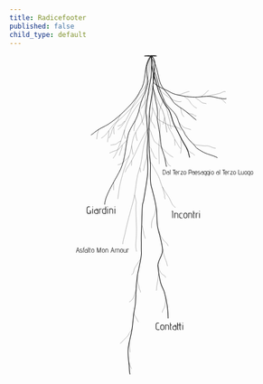```yaml
---
title: Radicefooter
published: false
child_type: default
---
```


<svg version="1.1" viewBox="0 0 1676.7 1881.2" xmlns="http://www.w3.org/2000/svg" xmlns:xlink="http://www.w3.org/1999/xlink">
 <path d="m934.33 1550.9c0-50.272-8.3849-105.87-22.147-154.16-5.0803-17.825-16.28-33.94-21.093-52.177-8.1406-30.848-13.215-66.706-16.874-98.803-4.0843-35.828 29.618-62.95 27.42-98.803-2.7496-44.86-19.721-88.337-28.475-132.11-6.6589-33.296-3.8242-69.532-7.3826-103.24-5.2132-49.388-18.906-93.912-31.489-141.59-8.8931-33.7-2.7859-90.292-4.2187-126.49-1.1592-29.287-6.4222-58.388-7.3823-87.701-2.2952-70.067-1.9701-139.78 1.0545-209.82 1.966-45.522 12.918-88.384 17.929-133.22 4.1104-36.776 18.427-161.06 13.022-176.9-2.119-6.2128-12.378-26.496-16.732-31.409-1.2554 37.937-1.5346 74.914-3.4826 112.84-1.4492 28.219-8.3285 50.38-12.656 77.71-6.8095 43.009-14.541 87.311-17.929 131-1.9081 24.605 0.8902 15.552 3.1639 39.965 3.2342 34.726 5.595 70.656 7.3823 105.46 1.5924 31.011-3.1639 61.231-3.1639 92.142 0 52.614 7.5529 96.515 1.0546 149.87-5.5394 45.48-13.779 90.1-21.092 135.44-5.0789 31.483-5.8427 10.353-8.4371 41.075-3.0792 36.463-2.6425 73.398-4.2187 109.9-1.8472 42.781-3.4517 58.074-2.242 100.94 0.37106 13.15-0.87641 44.807 0.54879 62.519 2.1905 27.223-18.642 103.1-23.618 136.27-7.9424 52.95-8.532 107.66-11.601 160.97-1.3117 22.784-8.2497 45.156-10.546 67.718-2.926 28.748-5.4976 57.862-9.4916 86.591-5.7491 41.353-21.102 81.232-23.202 123.23-1.4917 29.829 3.517 60.332 6.3278 89.922 1.5557 16.378 0.1142 36.916 5.0863 52.621" style="fill:none;stroke-width:3.5;stroke:#000"/>
 <path d="m1225.1 604.82c-6.911-6.3874-60.555-23.048-61.42-23.344-24.488-8.3651-42.62-22.07-59.888-32.858-6.7317-4.2052-9.8878-13.296-15.593-18.634-19.08-17.853-36.629-37.057-51.677-58.837-5.3782-7.7843-7.0678-18.675-14.487-27.46-25.027-29.637-24.186-63.889-46.898-97.093-17.776-25.988-49.155-46.192-61.265-74.003-14.399-33.07-31.496-68.396-37.403-104.17-5.8982-35.72-23.991-61.631-29.869-97.519-1.7511-10.691-2.6673-15.438-3.3751-26.249-0.7887-12.048-12.369-28.987-11.46-41.027-0.8485 16.167 10.611 16.85 20.63 37.592 10.068 20.844 11.834 31.821 12.656 34.414 10.977 34.663 13.809 76.988 32.694 108.79 13.819 23.275 33.326 40.472 48.513 62.168 8.765 12.521 15.68 28.448 27.42 38.855 18.483 16.384 41.65 27.879 61.041 43.188 22.012 17.378 43.565 36.194 65.028 54.073" style="fill:none;stroke-width:3;stroke:#000"/>
 <path d="m821.18 429.42c10.367 10.507 23.897 70.716 34.535 80.948 11.918 11.463 27.54 20.224 38.74 32.332 20.408 22.061 42.797 44.961 69.752 59.148" style="fill:none;stroke:#000"/>
 <path d="m842.57 309.69c7.5366 19.063 14.024 38.574 22.61 57.188 7.2939 15.814 70.431 45.288 89.644 51.066 23.483 7.0623 39.88 3.3053 55.142 25.906" style="fill:none;stroke:#000"/>
 <path d="m844.29 125.15c-23.009 19.708-33.493 48.065-51.289 71.683-2.7644 3.6689-6.328 6.6609-9.4919 9.9913-8.4371 11.101-17.562 21.712-25.311 33.304-43.326 64.809-58.077 148.58-119.66 200.44" style="fill:none;stroke:#000"/>
 <path d="m831.78 3.6612c-7.7069 20.921-18.653 40.92-23.121 62.763-7.3924 36.143 12.932 75.437 4.2184 112.12-8.5451 35.98-28.763 67.527-39.021 103.24-9.2265 32.124-13.69 63.943-28.475 94.362-14.427 29.682-38.264 60.882-46.404 93.252-16.687 66.357-15.392 138.67-44.294 202.05-24.375 53.452-93.863 154.88-93.863 208.71" style="fill:none;stroke-width:3;stroke:#000"/>
 <path d="m841.72 216.77c-6.2267 87.986 10.702 88.686-12.263 175.31-12.109 45.676-28.514 90.11-37.967 136.55-7.5894 37.282-10.24 74.894-17.929 112.12-4.6862 22.691-13.926 43.98-18.984 66.608-11.502 51.456-11.831 104.42-26.366 155.42-18.461 64.774-35.642 129.42-49.568 195.38-3.9693 18.803-11.601 36.173-11.601 55.507" style="fill:none;stroke:#000"/>
 <path d="m843.96 180.11c4.9216 25.533 9.6886 51.097 14.765 76.6 4.7607 23.918 12.75 53.398 13.614 78.864 0.5315 15.663-3.5106 31.579-1.0548 47.736 5.5105 36.254 13.475 72.229 17.929 108.79 1.5711 12.899 0.6696 26.102 3.1639 38.855 4.8456 24.775 14.452 45.974 21.093 69.939 5.1009 18.409 5.7288 38.074 11.601 56.617" style="fill:none;stroke-width:3;stroke:#000"/>
 <path d="m836.76 61.901c19.593 93.015 21.447 71.698 25.624 90.749 11.981 54.65 19.276 74.258 45.153 124.55 8.1499 15.838 16.715 24.768 27.42 38.855 17.585 23.138 21.574 70.055 35.768 95.455 18.338 32.815 31.284 61.713 48.884 94.648 9.1022 17.033 10.504 16.533 22.025 38.266 16.108 30.385 18.21 57.324 19.348 58.821" style="fill:none;stroke-width:4;stroke:#000"/>
 <path d="m847.58 107.32c2.4068-0.37325 4.1021 23.911 5.5892 25.84 4.7342 29.544 8.1285 38.11 19.276 55.319 14.816 22.873 98.421 99.004 140.16 84.358" style="fill:none;stroke:#000"/>
 <path d="m847.58 107.32c-1.4229 8.497-2.084 39.301-1.0788 47.858 2.4147 20.554 63.825 44.954 76.988 51.067 18.247 8.4737 35.962 20.87 55.896 25.533 41.865 9.7933 86.039 17.81 129.3 15.413 22.409-1.2414 46.318-5.6724 68.551-4.4406 27.49 1.5231 77.705 19.916 100.72 13.382" style="fill:none;stroke-width:3;stroke:#000"/>
 <path d="m835.13 5.7512c-4.4123 37.797-21.727 182.47-42.768 211.43-21.652 29.804-40.83 60.005-65.387 87.701-8.9343 10.076-20.377 17.009-29.53 26.643-20.723 21.814-39.424 42.804-64.333 59.948-39.092 26.906-51.308 76.157-93.129 98.166" style="fill:none;stroke:#000"/>
 <path d="m831.78 3.6612c-48.107 61.443-18.512 150.47-64.808 211.01-20.313 53.455-118.22 146.36-166.63 179.84-22.451 15.53-20.169 14.351-44.273 27.037-12.76 6.7156-19.764 8.752-39.511 22.263-3.5009 2.3954-25.772 18.523-21.853 16.9 2.5673-1.0629-17.187 10.995-14.599 9.9829" style="fill:none;stroke-width:3;stroke:#000"/>
 <path d="m831.78 3.6612c-8.2951 29.443-10.048 52.111-16.179 82.08-2.2252 10.876-7.9135 53.144-8.4922 64.23-1.1802 22.61-4.2938 20.433-5.4871 43.043-3.0494 57.776 1.8297 113.01-10.546 169.85-8.7092 40.004-48.672 80.004-61.169 123.23-8.3386 28.84-11.569 58.713-18.983 87.701-8.3402 32.609-25.304 63.167-34.803 95.472-10.441 35.507-21.362 71.313-28.475 107.68-4.5821 23.427-5.4267 47.025-9.4917 70.472" style="fill:none;stroke:#000"/>
 <path d="m812.24 437.52c-47.999 74.2-71.631 159.24-122.34 232.02-5.2464 7.5306-5.1094 15.37-10.285 20.818" style="fill:none;stroke:#000"/>
 <path d="m736.94 823.47c15.904 73.941 7.6404 16.402 7.6404 86.404 0 50.597 5.9151 101.4 3.1639 152.09-1.6541 30.473-8.4301 65.52 1.0548 95.472" style="fill:none;stroke:#000"/>
 <path d="m830.54 628.82c4.1429 7.4498 42.814 76.525 47.459 86.591 8.9256 19.343 13 41.801 22.147 61.058 11.075 23.316 28.843 43.68 41.131 66.609 11.44 21.347 15.795 42.068 36.378 55.067" style="fill:none;stroke:#000"/>
 <path d="m908.61 256.88c-7.8296 21.678-17.198 42.861-23.489 65.035-7.6697 27.036 2.1091 76.259 2.1091 105.46 0 32.693-4.2611 64.597-6.3277 97.227-2.4488 38.662 1.0548 78.688 1.0548 117.54" style="fill:none;stroke:#000"/>
 <path d="m848.95 202.25c2.4851 7.0062 19.131 54.44 21.95 60.26 8.9262 18.431 7.3298 17.245 14.984 36.485 4.6113 11.59 15.152 21.468 18.412 36.098 2.0259 9.0929 6.5127 17.528 8.4369 26.643 2.8034 13.28 12.497 79.526 14.67 93.25" style="fill:none;stroke-width:1.3795;stroke:#000"/>
 <path d="m775.18 270.47c-86.564 95.1-101.76 196.55-129.69 266.17-10.071 25.107-18.12 50.736-35.478 71.759" style="fill:none;stroke:#000"/>
 <path d="m753.7 1302.3c-0.0528 1.838-0.26911 3.6785-0.15847 5.5139 0.26038 4.3194 0.93116 8.5987 1.1364 12.919 0.21959 4.6233-0.77248 9.7942 0.22732 14.355 0.49121 2.2406 1.3713 4.1521 1.804 6.4296 0.46282 2.4359 0.39316 5.2978 1.1364 7.6558 1.2391 3.931 4.1576 7.0592 4.6119 11.362 0.61895 5.8629 0.9014 12.875 3.1157 18.405 1.2872 3.2146 3.5648 6.2658 4.5456 9.5698 0.95318 3.2106 0.61711 6.6423 1.8116 9.7949" style="fill:none;stroke-width:1px;stroke:#000"/>
 <path d="m772.53 1200.9c-4.3128 5.3995-8.4128 10.951-12.191 16.736-5.9685 9.1383-11.599 18.435-17.273 27.752-2.4799 4.0723-5.4786 7.9761-7.273 12.441-5.413 13.468-2.5471 29.612-17.81 36.262" style="fill:none;stroke-width:1px;stroke:#000"/>
 <path d="m902.39 1142.3c-0.4047 12.2 3.8265 23.464 7.3097 34.831 2.9828 9.7335 5.6506 19.04 9.5458 28.47 2.2844 5.5306 5.3415 11.545 6.5912 17.465 1.4019 6.6404 2.2112 13.508 5.1947 19.788" style="fill:none;stroke-width:1px;stroke:#000"/>
 <path d="m876.51 1291.1c-0.017 24.725-5.5975 49.105-9.5458 73.448-0.8902 5.4885-0.2159 18.002-1.9794 22.529" style="fill:none;stroke-width:1px;stroke:#000"/>
 <path d="m781.78 1003.7c2.6508 9.2083 3.2736 19.173 5.5182 28.574 0.70023 2.9329 2.1924 5.6096 2.7274 8.6128 1.128 6.3327 1.168 13.488 3.1774 19.566 2.3282 7.0421 4.7811 13.91 7.0064 20.953" style="fill:none;stroke-width:1px;stroke:#000"/>
 <path d="m862.84 901.47c-5.5347 13.099-4.3963 28.091-9.8471 41.206-4.0166 9.6641-9.2964 18.586-12.273 28.709-3.4058 11.582-4.5456 27.883-4.5456 39.954 0 2.6744 0.9091 5.192 0.9091 7.8551" style="fill:none;stroke-width:1px;stroke:#000"/>
 <path d="m880.8 1036.3c1.4573 3.4129 3.1138 6.7474 4.3719 10.238 0.8106 2.2492 1.2122 4.6254 1.8183 6.9381 0.9091 2.9507 1.6372 5.9634 2.7274 8.852 3.9795 10.544 12.643 22.643 20.228 30.862 4.0643 4.4041 8.7006 7.5388 12.728 11.962 2.4672 2.71 5.5453 6.057 7.273 9.3305 0.8843 1.6755 0.6238 2.6249 1.591 4.0671 1.455 2.1698 3.0766 3.7345 3.8638 6.2204" style="fill:none;stroke-width:1px;stroke:#000"/>
 <path d="m917.84 1429.3c-0.246 7.4226 0.9713 14.835 0.6818 22.25-0.5145 13.18-2.959 26.423-8.1821 38.518-3.968 9.1892-10.682 16.16-10.682 26.69" style="fill:none;stroke-width:1px;stroke:#000"/>
 <path d="m732.86 1520.3c0.53031 2.0385 0.78856 4.1679 1.591 6.1154 2.6616 6.4601 6.651 12.111 10 18.182 3.4885 6.3243 6.0824 13.163 9.7731 19.379 1.817 3.0603 4.2978 5.5512 5.7979 8.6792" style="fill:none;stroke-width:1px;stroke:#000"/>
 <path d="m824.78 1550.8h245.25v103.22h-245.25z" style="fill-opacity:0;paint-order:stroke fill markers;stroke-width:0"/>
 <path d="m1095.3 251.61c2.2419 1.5018 4.4805 3.0085 6.7257 4.5053 4.7378 3.1586 9.8553 6.1597 14.369 9.6542 6.8764 5.324 12.574 12.274 20.706 16.019 3.2211 1.4834 6.1091 1.0772 9.4772 1.609 4.4028 0.69519 8.6412 1.6892 12.998 2.4998" style="fill:none;stroke-width:1px;stroke:#000"/>
 <path d="m1165.5 241.42c16.881-1.8312 2.04 0.26978 24.477-5.1806 14.335-3.4822 28.873-5.3128 43.106-9.3324 2.1241-0.59989 10.694-3.592 11.312-3.8617 4.9043-2.1405 17.42-9.861 22.951-8.6888 1.9364 0.41035 3.7113 1.0553 5.6049 1.5783" style="fill:none;stroke-width:1px;stroke:#000"/>
 <path d="m1042.3 333.6c6.0362 4.4586 2.3398 1.9958 8.2913 5.4413 8.1209 4.7016 9.2201 5.3416 18.656 7.3194 3.0487 0.63905 7.5002 0.43309 10.135 1.8804 9.51 5.2236 8.2312 10.236 21.509 10.236" style="fill:none;stroke-width:1px;stroke:#000"/>
 <path d="m1005.5 308.79c0.02 3.1891 2.9013 5.1525 3.5019 8.1074 2.0264 9.9698 3.6 26.57 9.4772 35.077 2.8729 4.1581 6.1249 8.1933 9.04 12.254" style="fill:none;stroke-width:1px;stroke:#000"/>
 <path d="m1027.2 243c3.6686 2.6817 7.2538 5.4814 11.006 8.0452 7.03 4.8035 14.624 9.0942 19.872 16.09 4.0114 5.3486 6.5558 11.589 10.394 17.056 2.616 3.7255 5.0013 5.7494 8.2543 9.0106 8.0339 8.054 15.535 15.577 26.494 19.224" style="fill:none;stroke-width:1px;stroke:#000"/>
 <path d="m931.34 409.12c4.1424 10.964 5.8273 16.018 10.924 26.889 4.3973 9.3794 10.34 17.593 14.98 26.71 7.7346 15.198 14.543 31.534 23.54 46.018 2.665 4.2904 5.6452 8.478 8.2543 12.872 3.5432 5.9674 5.9369 12.724 10.089 18.343 1.9018 2.5738 4.2336 4.8125 6.1144 7.4015 0.9487 1.3058 1.8346 3.2122 3.0192 4.4591" style="fill:none;stroke-width:1px;stroke:#000"/>
 <path d="m1084.7 525.52c17.769 5.8715 5.3013 2.7089 25.523 5.0739 31.495 3.6836 5.7071 0.13856 32.154 3.6184 13.607 1.7904 9.8309-0.17836 23.487 0.56514 3.063 0.1668 10.792 2.2768 13.146 2.8963 4.0574 1.0677 7.7474 3.2603 11.617 4.8271 7.0641 2.86 16.388 6.1143 24.152 6.1143" style="fill:none;stroke-width:1px;stroke:#000"/>
 <path d="m652.26 352.44c-5.4135 9.0146-7.9856 19.402-12.849 28.68-6.0805 11.601-13.78 22.723-20.789 33.79-3.9734 6.2737-8.4032 12.42-11.311 19.308-2.8486 6.7468-4.4348 14.21-6.42 21.239-3.381 11.971-8.1841 23.384-14.98 33.79" style="fill:none;stroke-width:1px;stroke:#000"/>
 <path d="m693.3 501.12c-12.367 9.9461-23.917 21.309-33.84 33.755-4.8952 6.1395-9.5854 14.469-16.509 18.665-6.2784 3.8051-13.326 7.3191-20.177 9.976-6.0877 2.3609-13.005 3.9463-18.896 6.758-6.4732 3.0899-7.4039 4.135-14.99 6.0151" style="fill:none;stroke-width:1px;stroke:#000"/>
 <path d="m829.24 8.4412c-19.405-0.44768 1.9953-7e-3 -34.364-0.77898 0 0-3.5815-4.7575 3.732-4.908 9.7896-0.99089 3.197-0.30602 16.692-1.719 4.3093 0.64382 32.677-0.2289 45.347 0.3947 7.5171 0.94603 7.4818 5.2811 5.9778 6.4233-13.605-0.17117-5.0558 0.14411-18.57 0.0375-15.862-0.048 0 0-12.735-0.0967-10.387-0.15335 2.8549-0.32621-6.0811 0.64553z" style="fill:#272727;stroke-width:.6096"/>
 <text x="161.30817" y="-277.12881" style="fill:#000000;font-family:sans-serif;font-size:40px;line-height:1.25;shape-inside:url(#rect2179);white-space:pre" xml:space="preserve"/>
 <text x="161.30817" y="-277.12881" style="fill:#000000;font-family:sans-serif;font-size:40px;line-height:1.25;shape-inside:url(#rect2415);white-space:pre" xml:space="preserve"/>
 <g transform="translate(115.67 -313.19)" style="shape-inside:url(#rect998);white-space:pre" aria-label="Dal Terzo Paesaggio al Terzo Luogo">
  <path d="m787.68 988.57h7.52q4.52 0 6.88 2.48 2.4 2.48 2.4 6.6v10.96q0 8-8.48 8h-8.32zm14.56 8.68q0-2.28-1-3.76-0.96-1.52-2.48-2.2t-3.16-0.68h-5.68v24h5.44q2.92 0 4.88-1.12 2-1.16 2-4.48z"/>
  <path d="m824.48 1016.6q-4.32 0.44-6.24 0.44-4.2 0-6.68-1.56t-2.48-5.64v-3.32q0-3.96 2.76-5.32 1.32-0.68 3.36-0.68 1.88 0 3.8 0.64 1.92 0.6 3.24 1.6 0-2.2-1.28-3.48-1.28-1.32-4.92-1.32l0.12-1.72q3.84 0 5.64 1.24 1.84 1.2 2.24 2.88 0.44 1.68 0.44 4.32zm-2.24-12.12q-1.64-0.76-3.52-1.32-1.84-0.56-3.4-0.56-4.04 0-4.04 4.04v3.48q0 2.6 1.8 3.8 1.8 1.16 5.12 1.16 1.72 0 4.04-0.32z"/>
  <path d="m829.04 988.61h2.24v28h-2.24z"/>
  <path d="m852.4 990.61h-6.8v-2h16.08v2h-7.04v26h-2.24z"/>
  <path d="m872.88 1015.2q-1.44 0.92-3.28 1.4t-3.68 0.48q-2.96 0-4.72-1.44-1.72-1.48-1.72-4.4v-8.2q0-3.24 2-5.04 2.04-1.8 5.36-1.8t5.16 1.8q1.88 1.76 1.88 4.92v5.2l-12.16 0.68v2.44q0 1.92 1.24 2.88t3.24 0.96q2.8 0 5.8-1.6zm-1.24-12.56q0-2.48-1.56-3.48-1.56-1.04-3.28-1.04-2.2 0-3.64 1.2-1.44 1.2-1.44 3.76v3.52l9.92-0.48z"/>
  <path d="m877.88 996.57h2.24l-0.12 1.4q1.88-1.76 4.92-1.76 1.08 0 2.96 0.36l-0.6 2.04q-1.28-0.4-2.68-0.4-1.84 0-3.16 0.68t-1.32 2.04v15.68h-2.24z"/>
  <path d="m891.88 1014.6 11-16h-10.64v-2.04h13.48v2l-11.08 16h11.92v2.04h-14.68z"/>
  <path d="m924.64 1009.3q0 3.36-1.84 5.56t-5.56 2.2-5.64-2.2q-1.88-2.24-1.88-5.56v-5.28q0-3.8 1.92-5.8 1.96-2.04 5.6-2.04 3.48 0 5.44 2.12 1.96 2.08 1.96 5.72zm-2.24-5.28q0-3-1.4-4.4-1.36-1.4-3.76-1.4-2.48 0-3.88 1.4-1.4 1.4-1.4 4.4v5.68q0 2.4 1.4 3.88 1.44 1.48 3.88 1.48 2.48 0 3.8-1.44 1.36-1.48 1.36-3.92z"/>
  <path d="m940.2 988.61h9.84q3.8 0 5.64 2.32 1.88 2.32 1.88 6.24 0 2.52-0.4 4.56-0.4 2-2 3.56-1.6 1.52-4.84 1.52h-7.88v9.8h-2.24zm10.16 16q2.24 0 3.32-1.2 1.12-1.2 1.36-2.72 0.28-1.52 0.28-3.4 0-3.28-1.36-4.92t-3.76-1.64h-7.76v13.88z"/>
  <path d="m973.28 1016.6q-4.32 0.44-6.24 0.44-4.2 0-6.68-1.56t-2.48-5.64v-3.32q0-3.96 2.76-5.32 1.32-0.68 3.36-0.68 1.88 0 3.8 0.64 1.92 0.6 3.24 1.6 0-2.2-1.28-3.48-1.28-1.32-4.92-1.32l0.12-1.72q3.84 0 5.64 1.24 1.84 1.2 2.24 2.88 0.44 1.68 0.44 4.32zm-2.24-12.12q-1.64-0.76-3.52-1.32-1.84-0.56-3.4-0.56-4.04 0-4.04 4.04v3.48q0 2.6 1.8 3.8 1.8 1.16 5.12 1.16 1.72 0 4.04-0.32z"/>
  <path d="m989.52 1015.2q-1.44 0.92-3.28 1.4t-3.68 0.48q-2.96 0-4.72-1.44-1.72-1.48-1.72-4.4v-8.2q0-3.24 2-5.04 2.04-1.8 5.36-1.8t5.16 1.8q1.88 1.76 1.88 4.92v5.2l-12.16 0.68v2.44q0 1.92 1.24 2.88t3.24 0.96q2.8 0 5.8-1.6zm-1.24-12.56q0-2.48-1.56-3.48-1.56-1.04-3.28-1.04-2.2 0-3.64 1.2-1.44 1.2-1.44 3.76v3.52l9.92-0.48z"/>
  <path d="m995.64 1011.5q0.24 1.8 1.8 2.72 1.56 0.88 3.48 0.88 1.8 0 3.28-0.8 1.48-0.84 1.48-2.68 0-1.2-0.72-1.96-0.68-0.8-1.72-1.28t-2.8-1.04q-1.96-0.64-3.2-1.2t-2.16-1.56q-0.92-1.04-1.08-2.6l-0.04-0.48q0-1.32 0.72-2.56 0.76-1.28 2.28-2.08 1.56-0.8 3.88-0.8 1.28 0 2.24 0.28 1 0.24 1.56 0.52t0.68 0.36l-0.76 1.84q-0.12-0.08-0.6-0.32-0.44-0.24-1.28-0.48t-1.84-0.24q-1.92 0-3.28 0.92-1.36 0.88-1.36 2.48 0 1.52 1.24 2.32t3.8 1.6q2.16 0.72 3.48 1.36t2.24 1.84q0.96 1.16 0.96 3.04 0 2.4-1.8 4-1.76 1.6-5.2 1.6-2.28 0-3.96-0.76-1.64-0.8-2.52-2.08-0.84-1.28-0.92-2.84z"/>
  <path d="m1026.2 1016.6q-4.32 0.44-6.24 0.44-4.2 0-6.68-1.56t-2.48-5.64v-3.32q0-3.96 2.76-5.32 1.32-0.68 3.36-0.68 1.88 0 3.8 0.64 1.92 0.6 3.24 1.6 0-2.2-1.28-3.48-1.28-1.32-4.92-1.32l0.12-1.72q3.84 0 5.64 1.24 1.84 1.2 2.24 2.88 0.44 1.68 0.44 4.32zm-2.24-12.12q-1.64-0.76-3.52-1.32-1.84-0.56-3.4-0.56-4.04 0-4.04 4.04v3.48q0 2.6 1.8 3.8 1.8 1.16 5.12 1.16 1.72 0 4.04-0.32z"/>
  <path d="m1038.6 1023.3q2.64-1 2.64-4.16v-4.96q-1.68 2.92-5.4 2.92-3.52 0-5.48-1.92t-1.96-5.6v-5.96q0-3.52 2.04-5.44 2.08-1.96 5.56-1.96 3.72 0 5.4 2.68l-0.16-2.32h2.24v22.6q0 2.4-1 3.76t-3.28 2.08zm2.64-20.12q0-2.48-1.6-3.68-1.6-1.24-3.8-1.24-2.12 0-3.68 1.32-1.52 1.28-1.52 4.24v6.12q0 2.52 1.4 3.8 1.44 1.28 3.8 1.28 2.24 0 3.8-1.36 1.6-1.4 1.6-3.96z"/>
  <path d="m1055.9 1023.3q2.64-1 2.64-4.16v-4.96q-1.68 2.92-5.4 2.92-3.52 0-5.48-1.92t-1.96-5.6v-5.96q0-3.52 2.04-5.44 2.08-1.96 5.56-1.96 3.72 0 5.4 2.68l-0.16-2.32h2.24v22.6q0 2.4-1 3.76t-3.28 2.08zm2.64-20.12q0-2.48-1.6-3.68-1.6-1.24-3.8-1.24-2.12 0-3.68 1.32-1.52 1.28-1.52 4.24v6.12q0 2.52 1.4 3.8 1.44 1.28 3.8 1.28 2.24 0 3.8-1.36 1.6-1.4 1.6-3.96z"/>
  <path d="m1065.1 990.89q-0.52 0-0.96-0.4-0.4-0.44-0.4-0.96t0.4-0.92 0.96-0.4 0.92 0.4q0.4 0.36 0.4 0.92t-0.4 0.96-0.92 0.4zm-1.16 5.68h2.24v20.04h-2.24z"/>
  <path d="m1087.6 1009.3q0 3.36-1.84 5.56t-5.56 2.2-5.64-2.2q-1.88-2.24-1.88-5.56v-5.28q0-3.8 1.92-5.8 1.96-2.04 5.6-2.04 3.48 0 5.44 2.12 1.96 2.08 1.96 5.72zm-2.24-5.28q0-3-1.4-4.4-1.36-1.4-3.76-1.4-2.48 0-3.88 1.4-1.4 1.4-1.4 4.4v5.68q0 2.4 1.4 3.88 1.44 1.48 3.88 1.48 2.48 0 3.8-1.44 1.36-1.48 1.36-3.92z"/>
  <path d="m1117 1016.6q-4.32 0.44-6.24 0.44-4.2 0-6.68-1.56t-2.48-5.64v-3.32q0-3.96 2.76-5.32 1.32-0.68 3.36-0.68 1.88 0 3.8 0.64 1.92 0.6 3.24 1.6 0-2.2-1.28-3.48-1.28-1.32-4.92-1.32l0.12-1.72q3.84 0 5.64 1.24 1.84 1.2 2.24 2.88 0.44 1.68 0.44 4.32zm-2.24-12.12q-1.64-0.76-3.52-1.32-1.84-0.56-3.4-0.56-4.04 0-4.04 4.04v3.48q0 2.6 1.8 3.8 1.8 1.16 5.12 1.16 1.72 0 4.04-0.32z"/>
  <path d="m1121.5 988.61h2.24v28h-2.24z"/>
  <path d="m1144.9 990.61h-6.8v-2h16.08v2h-7.04v26h-2.24z"/>
  <path d="m1165.4 1015.2q-1.44 0.92-3.28 1.4t-3.68 0.48q-2.96 0-4.72-1.44-1.72-1.48-1.72-4.4v-8.2q0-3.24 2-5.04 2.04-1.8 5.36-1.8t5.16 1.8q1.88 1.76 1.88 4.92v5.2l-12.16 0.68v2.44q0 1.92 1.24 2.88t3.24 0.96q2.8 0 5.8-1.6zm-1.24-12.56q0-2.48-1.56-3.48-1.56-1.04-3.28-1.04-2.2 0-3.64 1.2-1.44 1.2-1.44 3.76v3.52l9.92-0.48z"/>
  <path d="m1170.4 996.57h2.24l-0.12 1.4q1.88-1.76 4.92-1.76 1.08 0 2.96 0.36l-0.6 2.04q-1.28-0.4-2.68-0.4-1.84 0-3.16 0.68t-1.32 2.04v15.68h-2.24z"/>
  <path d="m1184.4 1014.6 11-16h-10.64v-2.04h13.48v2l-11.08 16h11.92v2.04h-14.68z"/>
  <path d="m1217.1 1009.3q0 3.36-1.84 5.56t-5.56 2.2-5.64-2.2q-1.88-2.24-1.88-5.56v-5.28q0-3.8 1.92-5.8 1.96-2.04 5.6-2.04 3.48 0 5.44 2.12 1.96 2.08 1.96 5.72zm-2.24-5.28q0-3-1.4-4.4-1.36-1.4-3.76-1.4-2.48 0-3.88 1.4-1.4 1.4-1.4 4.4v5.68q0 2.4 1.4 3.88 1.44 1.48 3.88 1.48 2.48 0 3.8-1.44 1.36-1.48 1.36-3.92z"/>
  <path d="m1232.7 988.61h2.24v26h12.2v2h-14.44z"/>
  <path d="m1261.5 1014.6q-0.96 1.2-2.44 1.84-1.44 0.64-2.92 0.64-7.52 0-7.52-7.32v-13.16h2.24v13.44q0 2.56 1.4 3.8 1.44 1.24 3.88 1.24 2.4 0 3.76-1.2 1.4-1.24 1.4-3.84v-13.44h2.24v20.04h-2.2z"/>
  <path d="m1283.1 1009.3q0 3.36-1.84 5.56t-5.56 2.2-5.64-2.2q-1.88-2.24-1.88-5.56v-5.28q0-3.8 1.92-5.8 1.96-2.04 5.6-2.04 3.48 0 5.44 2.12 1.96 2.08 1.96 5.72zm-2.24-5.28q0-3-1.4-4.4-1.36-1.4-3.76-1.4-2.48 0-3.88 1.4-1.4 1.4-1.4 4.4v5.68q0 2.4 1.4 3.88 1.44 1.48 3.88 1.48 2.48 0 3.8-1.44 1.36-1.48 1.36-3.92z"/>
  <path d="m1295.5 1023.3q2.64-1 2.64-4.16v-4.96q-1.68 2.92-5.4 2.92-3.52 0-5.48-1.92t-1.96-5.6v-5.96q0-3.52 2.04-5.44 2.08-1.96 5.56-1.96 3.72 0 5.4 2.68l-0.16-2.32h2.24v22.6q0 2.4-1 3.76t-3.28 2.08zm2.64-20.12q0-2.48-1.6-3.68-1.6-1.24-3.8-1.24-2.12 0-3.68 1.32-1.52 1.28-1.52 4.24v6.12q0 2.52 1.4 3.8 1.44 1.28 3.8 1.28 2.24 0 3.8-1.36 1.6-1.4 1.6-3.96z"/>
  <path d="m1319.2 1009.3q0 3.36-1.84 5.56t-5.56 2.2-5.64-2.2q-1.88-2.24-1.88-5.56v-5.28q0-3.8 1.92-5.8 1.96-2.04 5.6-2.04 3.48 0 5.44 2.12 1.96 2.08 1.96 5.72zm-2.24-5.28q0-3-1.4-4.4-1.36-1.4-3.76-1.4-2.48 0-3.88 1.4-1.4 1.4-1.4 4.4v5.68q0 2.4 1.4 3.88 1.44 1.48 3.88 1.48 2.48 0 3.8-1.44 1.36-1.48 1.36-3.92z"/>
 </g>
 <g transform="translate(189.67 -376)" style="shape-inside:url(#rect1004);white-space:pre" aria-label="Incontri">
  <path d="m769.89 1297.1-4.02-0.12v-2.94h7.38v42h-3.36z"/>
  <path d="m800.43 1315.4q0-3.66-2.16-5.28-2.1-1.68-5.46-1.68-2.04 0-4.14 0.6-2.1 0.54-3.72 1.44v25.5h-3.36v-30.06h3.36l-0.24 2.04q1.44-1.26 3.66-1.86 2.22-0.66 4.62-0.66 3.3 0 5.64 1.08 2.4 1.08 3.72 3.24 1.38 2.16 1.38 5.46v20.76h-3.3z"/>
  <path d="m829.23 1335.7q-3.72 0.96-7.2 0.96-3.24 0-5.4-0.72-3.54-1.2-5.16-3.66-1.56-2.52-1.56-7.02v-7.68q0-5.94 3.12-9 3.12-3.12 8.04-3.12 3.9 0 8.04 1.92l-0.96 2.46q-3.42-1.38-6.6-1.38-3.72 0-6 2.16-2.28 2.1-2.28 6.6v8.7q0 4.14 2.46 6 2.52 1.86 6.66 1.86 2.7 0 6.12-0.78z"/>
  <path d="m857.79 1325q0 5.04-2.76 8.34t-8.34 3.3-8.46-3.3q-2.82-3.36-2.82-8.34v-7.92q0-5.7 2.88-8.7 2.94-3.06 8.4-3.06 5.22 0 8.16 3.18 2.94 3.12 2.94 8.58zm-3.36-7.92q0-4.5-2.1-6.6-2.04-2.1-5.64-2.1-3.72 0-5.82 2.1t-2.1 6.6v8.52q0 3.6 2.1 5.82 2.16 2.22 5.82 2.22 3.72 0 5.7-2.16 2.04-2.22 2.04-5.88z"/>
  <path d="m882.45 1315.4q0-3.66-2.16-5.28-2.1-1.68-5.46-1.68-2.04 0-4.14 0.6-2.1 0.54-3.72 1.44v25.5h-3.36v-30.06h3.36l-0.24 2.04q1.44-1.26 3.66-1.86 2.22-0.66 4.62-0.66 3.3 0 5.64 1.08 2.4 1.08 3.72 3.24 1.38 2.16 1.38 5.46v20.76h-3.3z"/>
  <path d="m898.77 1336.8q-3.36-0.96-4.86-3.06t-1.5-5.64v-34.08h3.36v11.94h7.2l-1.44 3.18h-5.76v18.96q0 4.8 3.96 6.12z"/>
  <path d="m908.01 1306h3.36l-0.18 2.1q2.82-2.64 7.38-2.64 1.62 0 4.44 0.54l-0.9 3.06q-1.92-0.6-4.02-0.6-2.76 0-4.74 1.02t-1.98 3.06v23.52h-3.36z"/>
  <path d="m929.49 1297.4q-0.78 0-1.44-0.6-0.6-0.66-0.6-1.44t0.6-1.38 1.44-0.6 1.38 0.6q0.6 0.54 0.6 1.38t-0.6 1.44-1.38 0.6zm-1.74 8.52h3.36v30.06h-3.36z"/>
 </g>
 <g transform="translate(629.72 -235.21)" style="shape-inside:url(#rect1010);white-space:pre" aria-label="Giardini">
  <path d="m-153.44 1167q-3.12 3.06-8.7 3.06-3.36 0-6.24-1.26t-4.68-3.96q-1.74-2.7-1.74-6.72v-18.84q0-4.2 1.32-6.72 1.38-2.58 3.9-4.14 2.64-1.5 6.48-1.5 4.68 0 8.46 1.98l-0.96 2.28q-3.42-1.26-6.48-1.26-3.66 0-6.54 1.8-2.82 1.8-2.82 7.02v19.5q0 4.02 2.58 6.3 2.64 2.28 6.66 2.28 4.08 0 6.48-2.34t2.4-6.18v-3.54h-3.96l-1.14-3.3h8.28v18h-2.46z"/>
  <path d="m-139.76 1130.8q-0.78 0-1.44-0.6-0.6-0.66-0.6-1.44t0.6-1.38 1.44-0.6 1.38 0.6q0.6 0.54 0.6 1.38t-0.6 1.44-1.38 0.6zm-1.74 8.52h3.36v30.06h-3.36z"/>
  <path d="m-107.66 1169.4q-6.48 0.66-9.36 0.66-6.3 0-10.02-2.34t-3.72-8.46v-4.98q0-5.94 4.14-7.98 1.98-1.02 5.04-1.02 2.82 0 5.7 0.96 2.88 0.9 4.86 2.4 0-3.3-1.92-5.22-1.92-1.98-7.38-1.98l0.18-2.58q5.76 0 8.46 1.86 2.76 1.8 3.36 4.32 0.66 2.52 0.66 6.48zm-3.36-18.18q-2.46-1.14-5.28-1.98-2.76-0.84-5.1-0.84-6.06 0-6.06 6.06v5.22q0 3.9 2.7 5.7 2.7 1.74 7.68 1.74 2.58 0 6.06-0.48z"/>
  <path d="m-101.84 1139.4h3.36l-0.18 2.1q2.82-2.64 7.38-2.64 1.62 0 4.44 0.54l-0.9 3.06q-1.92-0.6-4.02-0.6-2.76 0-4.74 1.02t-1.98 3.06v23.52h-3.36z"/>
  <path d="m-83.358 1148.7q0-6.3 5.1-8.64 2.46-1.14 5.88-1.14 2.22 0 4.26 0.54 2.1 0.54 3.54 1.56v-13.56h3.36v42l-3.3 0.3q-3.9 0.42-6.12 0.42t-4.2-0.42q-1.92-0.42-3.84-1.38-2.16-1.08-3.42-3.18t-1.26-5.16zm18.78-4.74q-1.62-0.9-3.72-1.44-2.1-0.6-4.14-0.6-3.36 0-5.52 1.68-2.1 1.62-2.1 5.28v11.22q0 7.02 9.66 7.02 2.28 0 5.82-0.54z"/>
  <path d="m-52.518 1130.8q-0.78 0-1.44-0.6-0.6-0.66-0.6-1.44t0.6-1.38 1.44-0.6 1.38 0.6q0.6 0.54 0.6 1.38t-0.6 1.44-1.38 0.6zm-1.74 8.52h3.36v30.06h-3.36z"/>
  <path d="m-23.058 1148.8q0-3.66-2.16-5.28-2.1-1.68-5.46-1.68-2.04 0-4.14 0.6-2.1 0.54-3.72 1.44v25.5h-3.36v-30.06h3.36l-0.24 2.04q1.44-1.26 3.66-1.86 2.22-0.66 4.62-0.66 3.3 0 5.64 1.08 2.4 1.08 3.72 3.24 1.38 2.16 1.38 5.46v20.76h-3.3z"/>
  <path d="m-9.018 1130.8q-0.78 0-1.44-0.6-0.6-0.66-0.6-1.44t0.6-1.38q0.6-0.6 1.44-0.6t1.38 0.6q0.6 0.54 0.6 1.38t-0.6 1.44-1.38 0.6zm-1.74 8.52h3.36v30.06h-3.36z"/>
 </g>
 <g transform="translate(609.33 -409.54)" style="shape-inside:url(#rect1016);white-space:pre" aria-label="Asfalto Mon Amour">
  <path d="m-202.23 1562.3h-9.728l-3.328 10.453h-2.5173l9.5573-29.867h2.2613l9.728 29.867h-2.56zm-9.0453-2.3467h8.4053l-4.2667-13.355z"/>
  <path d="m-192.97 1567.3q0.256 1.92 1.92 2.9014 1.664 0.9386 3.712 0.9386 1.92 0 3.4987-0.8533 1.5787-0.896 1.5787-2.8587 0-1.28-0.768-2.0906-0.72534-0.8534-1.8347-1.3654-1.1093-0.512-2.9867-1.1093-2.0907-0.6827-3.4133-1.28-1.3227-0.5973-2.304-1.664-0.98133-1.1093-1.152-2.7733l-0.0427-0.512q0-1.408 0.768-2.7307 0.81067-1.3653 2.432-2.2187 1.664-0.8533 4.1387-0.8533 1.3653 0 2.3893 0.2987 1.0667 0.256 1.664 0.5546 0.59734 0.2987 0.72534 0.384l-0.81067 1.9627q-0.128-0.085-0.64-0.3413-0.46934-0.256-1.3653-0.512t-1.9627-0.256q-2.048 0-3.4987 0.9813-1.4507 0.9387-1.4507 2.6453 0 1.6214 1.3227 2.4747 1.3227 0.8533 4.0533 1.7067 2.304 0.768 3.712 1.4506 1.408 0.6827 2.3893 1.9627 1.024 1.2373 1.024 3.2427 0 2.56-1.92 4.2666-1.8773 1.7067-5.5467 1.7067-2.432 0-4.224-0.8107-1.7493-0.8533-2.688-2.2186-0.896-1.3654-0.98133-3.0294z"/>
  <path d="m-175.05 1549.3q0-3.5413 1.792-5.2053t4.4373-1.664q0.81067 0 1.5787 0.128l-0.384 2.0906q-0.768-0.085-1.1093-0.085-3.9253 0-3.9253 4.736v2.048h4.864l-1.024 2.2613h-3.84v19.115h-2.3893z"/>
  <path d="m-150.9 1572.8q-4.608 0.4693-6.656 0.4693-4.48 0-7.1253-1.664-2.6453-1.664-2.6453-6.016v-3.5413q0-4.224 2.944-5.6747 1.408-0.7253 3.584-0.7253 2.0053 0 4.0533 0.6827 2.048 0.64 3.456 1.7066 0-2.3466-1.3653-3.712-1.3653-1.408-5.248-1.408l0.128-1.8346q4.096 0 6.016 1.3226 1.9627 1.28 2.3893 3.072 0.46933 1.792 0.46933 4.608zm-2.3893-12.928q-1.7493-0.8107-3.7547-1.408-1.9627-0.5973-3.6267-0.5973-4.3093 0-4.3093 4.3093v3.712q0 2.7733 1.92 4.0533 1.92 1.2374 5.4613 1.2374 1.8347 0 4.3093-0.3414z"/>
  <path d="m-146.03 1542.9h2.3893v29.867h-2.3893z"/>
  <path d="m-133.83 1573.3q-2.3893-0.6827-3.456-2.176-1.0667-1.4934-1.0667-4.0107v-24.235h2.3893v8.4907h5.12l-1.024 2.2613h-4.096v13.483q0 3.4133 2.816 4.352z"/>
  <path d="m-110.62 1564.9q0 3.584-1.9627 5.9307t-5.9307 2.3467q-3.968 0-6.016-2.3467-2.0053-2.3893-2.0053-5.9307v-5.632q0-4.0533 2.048-6.1866 2.0907-2.176 5.9733-2.176 3.712 0 5.8027 2.2613 2.0907 2.2187 2.0907 6.1013zm-2.3893-5.632q0-3.2-1.4933-4.6933-1.4507-1.4933-4.0107-1.4933-2.6453 0-4.1387 1.4933-1.4933 1.4933-1.4933 4.6933v6.0587q0 2.56 1.4933 4.1387 1.536 1.5786 4.1387 1.5786 2.6453 0 4.0533-1.536 1.4507-1.5786 1.4507-4.1813z"/>
  <path d="m-73.543 1549.9-7.7653 22.827h-2.6027l-7.7227-22.827v22.827h-2.3893v-29.867h2.3893l9.0027 26.197 9.088-26.197h2.3893v29.867h-2.3893z"/>
  <path d="m-48.498 1564.9q0 3.584-1.9627 5.9307t-5.9307 2.3467-6.016-2.3467q-2.0053-2.3893-2.0053-5.9307v-5.632q0-4.0533 2.048-6.1866 2.0907-2.176 5.9733-2.176 3.712 0 5.8027 2.2613 2.0907 2.2187 2.0907 6.1013zm-2.3893-5.632q0-3.2-1.4933-4.6933-1.4507-1.4933-4.0107-1.4933-2.6453 0-4.1387 1.4933-1.4933 1.4933-1.4933 4.6933v6.0587q0 2.56 1.4933 4.1387 1.536 1.5786 4.1387 1.5786 2.6453 0 4.0533-1.536 1.4507-1.5786 1.4507-4.1813z"/>
  <path d="m-30.962 1558.1q0-2.6026-1.536-3.7546-1.4933-1.1947-3.8827-1.1947-1.4507 0-2.944 0.4267-1.4933 0.384-2.6453 1.024v18.133h-2.3893v-21.376h2.3893l-0.17067 1.4507q1.024-0.896 2.6027-1.3227 1.5787-0.4693 3.2853-0.4693 2.3467 0 4.0107 0.768 1.7067 0.768 2.6453 2.304 0.98133 1.536 0.98133 3.8826v14.763h-2.3467z"/>
  <path d="m2.1903 1562.3h-9.728l-3.328 10.453h-2.5173l9.5573-29.867h2.2613l9.728 29.867h-2.56zm-9.0453-2.3467h8.4053l-4.2667-13.355z"/>
  <path d="m36.196 1558.1q0-2.56-1.3653-3.7546-1.3227-1.1947-3.456-1.1947-1.664 0-3.712 0.7253l-1.5787 0.768q0.72533 1.4507 0.72533 3.328v14.763h-2.3467v-14.635q0-2.6026-1.3653-3.7546-1.3227-1.1947-3.4987-1.1947-1.3227 0-2.7307 0.4267-1.408 0.384-2.56 1.024v18.133h-2.3893v-21.376h2.3893l-0.21333 1.3653q2.816-1.664 5.76-1.664 1.536 0 2.8587 0.512 1.3653 0.512 2.304 1.4934 0.59733-0.3414 1.792-0.9387 2.5173-1.152 4.864-1.152 3.0293 0 4.9493 1.8773 1.92 1.8347 1.92 5.12v14.763h-2.3467z"/>
  <path d="m59.193 1564.9q0 3.584-1.9627 5.9307t-5.9307 2.3467-6.016-2.3467q-2.0053-2.3893-2.0053-5.9307v-5.632q0-4.0533 2.048-6.1866 2.0907-2.176 5.9733-2.176 3.712 0 5.8027 2.2613 2.0907 2.2187 2.0907 6.1013zm-2.3893-5.632q0-3.2-1.4933-4.6933-1.4507-1.4933-4.0107-1.4933-2.6453 0-4.1387 1.4933-1.4933 1.4933-1.4933 4.6933v6.0587q0 2.56 1.4933 4.1387 1.536 1.5786 4.1387 1.5786 2.6453 0 4.0533-1.536 1.4507-1.5786 1.4507-4.1813z"/>
  <path d="m75.876 1570.6q-1.024 1.28-2.6027 1.9627-1.536 0.6826-3.1147 0.6826-8.0213 0-8.0213-7.808v-14.037h2.3893v14.336q0 2.7307 1.4933 4.0533 1.536 1.3227 4.1387 1.3227 2.56 0 4.0107-1.28 1.4933-1.3227 1.4933-4.096v-14.336h2.3893v21.376h-2.3467z"/>
  <path d="m82.275 1551.4h2.3893l-0.128 1.4933q2.0053-1.8773 5.248-1.8773 1.152 0 3.1573 0.384l-0.64 2.176q-1.3653-0.4267-2.8587-0.4267-1.9627 0-3.3707 0.7254-1.408 0.7253-1.408 2.176v16.725h-2.3893z"/>
 </g>
 <g transform="translate(1275.9 -19.078)" style="shape-inside:url(#rect1022);white-space:pre" aria-label="Contatti">
  <path d="m-392.37 1636.5q-5.34 1.98-9.96 1.98-5.22 0-8.46-2.76t-3.24-8.82v-19.26q0-4.56 1.26-6.9 1.32-2.34 3.96-3.96 2.64-1.5 6.48-1.5 4.68 0 8.46 1.98l-0.96 2.28q-3.42-1.26-6.48-1.26-3.66 0-6.54 1.8-2.82 1.8-2.82 7.02v19.68q0 4.14 2.16 6.42 2.16 2.22 6.48 2.22 3.78 0 8.94-1.74z"/>
  <path d="m-364.77 1626.8q0 5.04-2.76 8.34t-8.34 3.3-8.46-3.3q-2.82-3.36-2.82-8.34v-7.92q0-5.7 2.88-8.7 2.94-3.06 8.4-3.06 5.22 0 8.16 3.18 2.94 3.12 2.94 8.58zm-3.36-7.92q0-4.5-2.1-6.6-2.04-2.1-5.64-2.1-3.72 0-5.82 2.1t-2.1 6.6v8.52q0 3.6 2.1 5.82 2.16 2.22 5.82 2.22 3.72 0 5.7-2.16 2.04-2.22 2.04-5.88z"/>
  <path d="m-340.11 1617.3q0-3.66-2.16-5.28-2.1-1.68-5.46-1.68-2.04 0-4.14 0.6-2.1 0.54-3.72 1.44v25.5h-3.36v-30.06h3.36l-0.24 2.04q1.44-1.26 3.66-1.86 2.22-0.66 4.62-0.66 3.3 0 5.64 1.08 2.4 1.08 3.72 3.24 1.38 2.16 1.38 5.46v20.76h-3.3z"/>
  <path d="m-323.79 1638.6q-3.36-0.96-4.86-3.06t-1.5-5.64v-34.08h3.36v11.94h7.2l-1.44 3.18h-5.76v18.96q0 4.8 3.96 6.12z"/>
  <path d="m-292.89 1637.8q-6.48 0.66-9.36 0.66-6.3 0-10.02-2.34t-3.72-8.46v-4.98q0-5.94 4.14-7.98 1.98-1.02 5.04-1.02 2.82 0 5.7 0.96 2.88 0.9 4.86 2.4 0-3.3-1.92-5.22-1.92-1.98-7.38-1.98l0.18-2.58q5.76 0 8.46 1.86 2.76 1.8 3.36 4.32 0.66 2.52 0.66 6.48zm-3.36-18.18q-2.46-1.14-5.28-1.98-2.76-0.84-5.1-0.84-6.06 0-6.06 6.06v5.22q0 3.9 2.7 5.7 2.7 1.74 7.68 1.74 2.58 0 6.06-0.48z"/>
  <path d="m-274.05 1611h-10.68v18.96q0 4.74 3.96 6.12l-0.96 2.58q-3.36-0.96-4.86-3.06t-1.5-5.64v-34.08h3.36v11.94h10.74v-11.94h3.36v11.94h7.2l-1.44 3.18h-5.76v18.96q0 4.74 3.96 6.12l-0.96 2.58q-3.36-0.96-4.86-3.06t-1.5-5.64v-19.08z"/>
  <path d="m-255.33 1599.3q-0.78 0-1.44-0.6-0.6-0.66-0.6-1.44t0.6-1.38 1.44-0.6 1.38 0.6q0.6 0.54 0.6 1.38t-0.6 1.44-1.38 0.6zm-1.74 8.52h3.36v30.06h-3.36z"/>
 </g>
 <a transform="translate(160.57 -282.29)" style="font-family:sans-serif;font-size:40px;line-height:1.25;white-space:pre" href="../giardini">
  <path d="m265.1 1162.7h232.65v85.642h-232.65z" style="fill-opacity:0;paint-order:stroke fill markers;stroke-width:0"/>
 </a>
 <a transform="translate(118.57 -294.29)" style="font-family:sans-serif;font-size:40px;line-height:1.25;white-space:pre" href="../giardini/lecce">
  <path d="m265.55 1405.5h345.67v72.425h-345.67z" style="fill-opacity:0;paint-order:stroke fill markers;stroke-width:0"/>
 </a>
 <a transform="translate(160.57 -282.29)" style="font-family:sans-serif;font-size:40px;line-height:1.25;white-space:pre" href="../incontri">
  <path d="m756.51 1171.9h259.3v99.545h-259.3z" style="fill-opacity:0;paint-order:stroke fill markers;stroke-width:0"/>
 </a>
 <a transform="translate(100.57 -222.29)" style="font-family:sans-serif;font-size:40px;line-height:1.25;white-space:pre" href="../dal-terzopaesaggio-alterzoluogo">
  <path d="m763.76 885.5h621.94v73.724h-621.94z" style="fill-opacity:0;paint-order:stroke fill markers;stroke-width:0"/>
 </a>
 <a transform="translate(160.57 -282.29)" style="font-family:sans-serif;font-size:40px;line-height:1.25;white-space:pre" href="../contatti">
  <path d="m674.24 1833.4h204.44v97.862h-204.44z" style="fill-opacity:0;paint-order:stroke fill markers;stroke-width:0"/>
 </a>
 <path d="m379.05 1111.5h347.68v78.289h-347.68z" style="fill-opacity:0;paint-order:stroke fill markers;stroke-width:0"/>
 <path d="m613.99 748.57-0.78498 46.792" style="fill:none;stroke-width:1px;stroke:#000"/>
 <path d="m719.94 620.51-1.7454 30.962" style="fill:none;stroke-width:1px;stroke:#000"/>
 <path d="m768.29 662.92 4.1764 27.374" style="fill:none;stroke-width:1px;stroke:#000"/>
 <path d="m913.75 368.36-9.9202 40.052" style="fill:none;stroke-width:1px;stroke:#000"/>
 <path d="m705.57 1691.6 4.4318 59" style="fill:none;stroke-width:1px;stroke:#000"/>
 <path d="m723.46 1611.4c-5.371 7.535-10.609 15.134-15.334 23.091-1.0317 1.7376-2.4358 3.3392-3.3616 5.1113-2.4706 4.7285-4.6321 9.872-7.8438 14.154-3.5175 4.69-7.5785 8.3793-11.76 12.487-4.389 4.312-8.8137 8.7638-13.394 12.717-3.038 2.6222-4.9202 6.1621-7.657 9.043-2.5958 2.7324-6.0065 4.5534-8.5909 7.2737-1.3958 1.4692-2.2804 3.5113-3.7598 4.8571" style="fill:none;stroke-width:1px;stroke:#000"/>
 <path d="m703.11 1806.8c3.572 8.146 4.963 17.106 8.0141 25.403 1.0497 2.8545 2.7199 5.4001 3.7352 8.2301 0.4873 1.3584 2.0622 2.2421 2.8359 3.3474 0.90952 1.2993 1.089 2.1222 1.9964 3.281" style="fill:none;stroke-width:1px;stroke:#000"/>
 <path d="m746.52 1381.2c-1.8953 9.123-6.5958 17.347-9.5 26.081-0.10338 0.3109 0.12575 0.6804 0 0.983-0.32327 0.7778-1.0323 1.3663-1.3073 2.1624-0.23624 0.6839-0.0196 1.4586-0.18676 2.1625-0.36544 1.5387-1.2369 3.0027-1.6808 4.5215-2.3876 8.1679 0.91995-1.7276-1.6808 6.0942-4.01 12.06-16 26.649-27.35 31.578" style="fill:none;stroke-width:1px;stroke:#000"/>
 <path d="m873.88 1235.8c2.3996 6.3256 4.7909 12.685 6.5128 19.238 0.7217 2.7466 0.9651 5.9581 1.8676 8.6498 2.5861 7.7131 9.1402 19.451 14.754 25.36 4.8732 5.1296 11.57 6.7785 16.995 11.009 3.5323 2.7542 3.7171 7.7664 5.7895 11.402" style="fill:none;stroke-width:1px;stroke:#000"/>
 <path d="m899.41 775.47c4.2607 5.8873 4.4008 13.526 6.3297 20.125 0.3831 1.3105 1.3884 2.4015 1.6808 3.7352 0.2696 1.2297 0.3175 2.4998 0.5603 3.7351 0.4775 2.4293 1.2804 3.0721 1.8676 5.8976 0.16 0.7699-0.1625 1.5896 0 2.359 0.3407 1.6141 1.083 3.1205 1.4941 4.7181 0.3994 1.5527 0.5138 3.1709 0.9338 4.7181 0.2056 0.7578 0.6225 1.4417 0.9338 2.1625 0.3735 1.0484 0.829 2.0712 1.1206 3.1454 0.9202 3.3902-1.5834 8.416-0.9299 11.085 0.8629 3.5233 3.7223 7.898 3.7223 11.323" style="fill:none;stroke-width:1px;stroke:#000"/>
 <path d="m915.76 602.61c4.2683 10.853 8.7496 21.5 13.984 31.909 1.6351 3.2512 3.431 7.1502 5.9762 9.8294 4.2372 4.4602 9.4195 7.1628 14.437 10.511" style="fill:none;stroke-width:1px;stroke:#000"/>
 <path d="m971.97 495.8c0.5109 8.5776 2.1148 16.989 2.4278 25.556 0.1336 3.6559 0.6869 7.859-0.1594 11.497" style="fill:none;stroke-width:1px;stroke:#000"/>
 <path d="m743.92 454.62c0.24246 1.6976 0.58005 3.3844 0.72738 5.0929 0.21695 2.5158-0.33956 5.1649 0 7.6669 0.56626 4.1724 0.71244 8.4071 1.3073 12.582 0.68922 4.8366 3.5241 10.018 4.1087 14.941 0.48979 4.1246 1.0852 6.2065 2.5054 10.442" style="fill:none;stroke-width:1px;stroke:#000"/>
 <path d="m741.81 384.88c-1.3015 4.537-1.5638 9.2369-2.7969 13.78-0.16709 0.61558-1.225 3.788-1.3073 4.9147-0.21882 2.9943 3e-3 6.0446-0.18676 9.043-0.2037 3.2163-1.592 6.7059-2.2411 9.8293-0.81662 3.9296-1.3944 8.0556-2.0543 11.992-0.47194 2.8151 0.24518 10.459-0.74304 12.539" style="fill:none;stroke-width:1px;stroke:#000"/>
 <path d="m846.08 162.56c-3.9888 5.0868-6.7831 10.995-9.8018 16.681-0.3537 0.66622-0.8857 1.2491-1.1206 1.9659-0.3953 1.2066-0.4251 2.5069-0.747 3.7351-0.7156 2.7304-1.866 5.4015-2.8014 8.0601-0.6512 1.8508-0.6555 3.8651-1.1205 5.701-0.4316 1.7034-1.0517 2.2188-1.4941 3.7234-0.7299 2.4824-0.8265 4.9575-1.2961 7.4291-0.5489 2.8891-2.1156 5.6443-3.0812 8.4056-1.6986 4.8571-2.5551 10.038-4.4476 14.819-0.7703 1.9459-2.4297 3.616-3.2218 5.5336-0.8074 1.9548-1.3431 3.2647-2.0289 4.9429-1.7175 4.2033-0.891 9.3143-2.5907 13.489-0.6709 1.6479-2.5049 3.3769-3.5484 4.9147-2.1802 3.2129-4.4124 6.2173-7.0968 9.043-2.1535 2.2668-4.0123 3.7288-5.416 6.684-1.7542 3.6931-2.606 8.2278-4.6689 11.795-1.5262 2.6392-3.4402 5.8584-5.0425 8.4532-0.79911 1.2941-4.9076 5.546-5.309 6.5586-0.63492 1.6015-0.70454 3.1481-1.4939 4.7177-1.3003 2.5854-4.2964 5.0494-6.3926 6.8802" style="fill:none;stroke-width:1px;stroke:#000"/>
 <path d="m763.91 322.36c2.317 5.9658 3.892 12.136 5.5092 18.307 0.9143 3.4888 2.63 6.2033 4.1087 9.4362 1.3358 2.9203 3.2076 7.9929 4.1052 10.922 1.3986 4.5638 0.80389 9.5387 1.6808 14.154 0.53315 2.8061 1.3899 4.7067 1.6808 7.6669 0.29896 3.0421 0.0534 6.5656 1.1206 9.4362 1.1432 3.0753 2.7165 5.9978 3.9219 9.043 0.60064 1.5174 0.75194 3.1835 1.3073 4.7181 0.79968 2.2097 2.6146 4.189 2.6146 6.6826" style="fill:none;stroke-width:1px;stroke:#000"/>
 <path d="m915.6 290.64c5.2904 9.5771 7.5416 20.223 11.019 30.471 1.4836 4.3728 3.2085 8.0048 4.2954 12.582 1.5054 6.3383 1.8194 12.978 3.5484 19.266 1.6097 5.8534 2.9029 11.897 4.6689 17.693 1.7036 5.5907 3.8483 11.213 5.2292 16.906 1.9312 7.9621 1.8753 16.45 2.8014 24.573 0.2899 2.5433 0.2417 5.1516 0.5603 7.6669 0.2099 1.6575 1.7617 3.6681 2.2335 5.2517 0.2766 0.92825 1.8281 9.6158 1.4977 10.536" style="fill:none;stroke-width:1px;stroke:#000"/>
 <path d="m822.12 537.25c2.0169 4.007 6.6435 6.0221 8.9232 9.793 2.3725 3.9245 4.6737 8.7152 5.9762 13.171 0.4467 1.5283 0.2384 3.2092 0.747 4.7181 1.0284 3.0506 3.9125 6.3508 5.416 8.8464 2.4683 4.0971 3.5614 9.3339 5.2292 13.761 1.5811 4.1969 3.5318 8.2248 5.6027 12.188 3.2065 6.1368 11.044 8.1237 13.954 13.462" style="fill:none;stroke-width:1px;stroke:#000"/>
 <path d="m811.19 585.51c-0.4158 1.6114-0.9513 3.1967-1.2474 4.8343-0.2459 1.3597-0.181 2.7601-0.3735 4.1283-0.4704 3.3421-1.5983 6.666-2.0543 10.026-0.2664 1.9628-0.3676 3.9605-0.9338 5.8976-1.0834 3.7066-2.8149 7.1223-3.9219 10.812-1.4409 4.8032-2.3627 9.7317-3.7352 14.547-1.436 5.0385-3.3796 9.7075-4.2954 14.941-0.75008 4.2862-0.92894 8.7009-1.6808 12.975-0.55605 3.1607-1.6343 6.3336-2.4278 9.4362-0.56282 2.2005-0.25701 7.0954-2.0092 8.4235" style="fill:none;stroke-width:1px;stroke:#000"/>
 <path d="m1009.7 484.03c-0.2654 6.2595 2.1145 12.296 1.0504 18.697-0.4163 2.5039-1.5779 4.5177-1.4941 7.0771 0.1823 5.5647 2.0316 10.651 2.8013 16.12 0.9308 6.6141-0.462 14.827-0.747 21.428-0.034 0.78808 0.1245 1.5727 0.1868 2.3591 0 1.7038 0.079 3.4093 0 5.1112-0.3928 8.4745-3.9219 16.426-3.9219 24.862" style="fill:none;stroke-width:1px;stroke:#000"/>
 <path d="m1043.6 545.04c7.3584 12.103-1.9146-2.9413 6.91 10.616 6.353 9.7599 9.9258 13.974 20.17 19.855 5.7914 3.3252 11.332 5.0996 15.874 10.222 1.4889 1.6792 3.4088 3.4972 4.1003 5.6739" style="fill:none;stroke-width:1px;stroke:#000"/>
 <path d="m999.85 399.51c1.1504 1.1396 2.301 2.2793 3.4514 3.419 1.6186 1.245 3.3804 2.3233 4.8557 3.7352 1.0074 0.96401 5.2728 6.6965 6.3498 7.8635 3.8858 4.2106 8.8244 8.805 13.82 11.599 9.6053 5.3714 19.244 6.9776 29.694 9.6328 3.5054 0.89065 7.2452 2.4952 10.651 3.671" style="fill:none;stroke-width:1px;stroke:#000"/>
 <path d="m992.46 235.03c6.871-0.42512 14.178-2.249 20.496-5.1308 4.3276-1.974 8.3872-4.9088 12.886-6.4874 3.1625-1.1096 5.7888-0.97393 8.9644-2.1625 8.0584-3.016 16.197-6.684 24.963-6.684" style="fill:none;stroke-width:1px;stroke:#000"/>
 <path d="m1127.6 244.32c8.5957-3.1814 12.694-7.9059 19.196-13.817 0.9756-0.88689 2.1637-1.513 3.1749-2.359 5.3599-4.4847 10.186-9.6274 15.314-14.351 1.8716-1.7238 3.995-3.2003 6.163-4.5215 0.6839-0.41677 1.4453-0.55313 2.0018-1.1389" style="fill:none;stroke-width:1px;stroke:#000"/>
 <path d="m1247.8 257.23 27.029 26.603" style="fill:none;stroke-width:1px;stroke:#000"/>
 <path d="m823.66 355.14c2.3806 2.8296 4.01 6.4008 4.9054 9.9821 1.2072 4.8286 1.3052 9.6268 2.9881 14.351 2.5026 7.0248 5.9789 14.316 9.8982 20.642 1.884 3.0409 4.1906 5.8474 6.163 8.8464 3.8741 5.8904 6.0416 12.21 8.4041 18.676 0.5833 1.5964 1.6896 3.0065 2.4279 4.4813" style="fill:none;stroke-width:1px;stroke:#000"/>
 <path d="m524.97 438.69c-0.83188 2.9167-1.6802 5.8288-2.4956 8.7502-1.4213 5.0917-2.1432 8.4117-3.9219 13.368-0.64359 1.7933-1.432 2.4362-1.5325 4.1114-0.21366 3.5627 4e-3 7.04-0.37351 10.616-0.38457 3.6433-1.5037 7.1898-2.0543 10.812-0.28721 1.8896-0.39558 8.2778-1.6218 9.2396" style="fill:none;stroke-width:1px;stroke:#000"/>
 <path d="m584.36 444.79c1.6574 8.1326-0.18351 16.039-1.0349 24.106-0.34228 3.2426-0.0156 6.564-0.37352 9.8293-0.52035 4.747-2.5599 9.4524-3.3616 14.154-0.80408 4.7157-1.0815 9.7708-1.494 14.547-0.16127 1.8673 0.11886 3.8393-0.49103 5.593" style="fill:none;stroke-width:1px;stroke:#000"/>
 <path d="m613 422.75c3.773 9.8672 0.70497 20.306 1.8676 30.341 0.15352 1.3252 0.58972 2.607 0.74703 3.9317 0.35116 2.9571-0.0302 6.4012 1.2927 9.1864" style="fill:none;stroke-width:1px;stroke:#000"/>
 <path d="m680.97 389.9c-3.2227 0.53867-6.0872 2.0194-8.5341 4.1659-5.3082 4.6562-8.3854 11.848-14.194 15.924-4.4167 3.0994-10.455 4.0671-15.314 6.2908-2.1148 0.96788-4.0302 2.4253-6.1298 3.342" style="fill:none;stroke-width:1px;stroke:#000"/>
 <path d="m678.18 439.45c-0.51655 7.1645-1.9078 14.219-2.7522 21.329-0.41215 3.4707-1.2206 4.2092-0.18676 8.0601 0.41384 1.5414 1.4669 2.8409 2.0543 4.3249 0.40928 1.034 1.3795 5.4766 1.4941 6.2908 0.0822 0.58401-0.15161 1.1994 0 1.7693 0.29187 1.0973 0.97878 2.0585 1.3073 3.1454 0.66523 2.2008 0.56027 4.9126 0.56027 7.237" style="fill:none;stroke-width:1px;stroke:#000"/>
 <path d="m665.04 529.71c-2.6548 10.269-3.4366 21.56-7.9171 31.307-1.7595 3.8278-3.3803 6.743-4.6689 10.812-2.26 7.137-3.2618 13.158-6.5326 20.044" style="fill:none;stroke-width:1px;stroke:#000"/>
 <path d="m656.65 505.93c-12.134 2.6905-20.116 13.489-30.848 19.137-2.7986 1.4729-6.698 1.2203-9.7114 1.5727-5.1235 0.59924-9.9878 2.4784-15.127 2.9488-2.0468 0.18734-4.11 0.0984-6.163 0.19659" style="fill:none;stroke-width:1px;stroke:#000"/>
 <path d="m719.68 533.18c1.996 10.865 2.4933 21.985 4.1253 32.865 0.16758 1.1171-0.23475 1.6454 0 2.8319 0.2816 1.4233 1.3696 2.5689 1.8676 3.9317 0.85617 2.3432 0.66229 5.255 1.1206 7.6669 0.38781 2.0411 1.0137 4.0716 1.4941 6.0942" style="fill:none;stroke-width:1px;stroke:#000"/>
 <path d="m705.82 592.36c-1.6379 2.1416-3.3858 4.2033-4.9136 6.4248-0.98656 1.4345-1.645 3.0755-2.6146 4.5215-0.9987 1.4893-5.8832 6.2034-6.163 6.4874-4.2459 4.3098-8.3362 8.7812-12.7 12.975-2.4464 2.3512-5.2485 4.2894-7.6571 6.6839-3.1372 3.1188-5.7103 6.8975-9.5246 9.2396-2.3946 1.4704-5.2939 1.5294-7.8438 2.5556-1.4608 0.58793-2.8308 1.3877-4.2954 1.9659-4.0428 1.5958-8.5071 2.2387-12.7 3.342" style="fill:none;stroke-width:1px;stroke:#000"/>
 <a href="../giardini/lecce">
  <rect x="379.05" y="1111.5" width="347.68" height="78.289" style="fill-opacity:0;paint-order:stroke fill markers;stroke-width:0"/>
 </a>
</svg>
